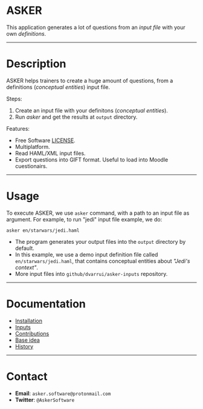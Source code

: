# ASKER

This application generates a lot of questions from an _input file_
with your own _definitions_.

---

# Description

ASKER helps trainers to create a huge amount of questions, from a definitions (_conceptual entities_) input file.

Steps:

1. Create an input file with your definitons (_conceptual entities_).
1. Run _asker_ and get the results at `output` directory.

Features:

* Free Software [LICENSE](LICENSE).
* Multiplatform.
* Read HAML/XML input files.
* Export questions into GIFT format. Useful to load into Moodle cuestionairs.

---

# Usage

To execute ASKER, we use `asker` command, with a path to an input file as argument. For example, to run "jedi" input file example, we do:

```
asker en/starwars/jedi.haml
```

* The program generates your output files into the `output` directory by default.
* In this example, we use a demo input definition file called `en/starwars/jedi.haml`, that contains conceptual entities about _"Jedi's context"_.
* More input files into `github/dvarrui/asker-inputs` repository.

---

# Documentation

* [Installation](./docs/install/README.md)
* [Inputs](./docs/inputs/README.md)
* [Contributions](./docs/contributions.md)
* [Base idea](./docs/idea.md)
* [History](./docs/history.md)

---

# Contact

* **Email**: `asker.software@protonmail.com`
* **Twitter**: `@AskerSoftware`
